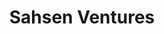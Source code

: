 ---
layout: firm_page
title: "Sahsen Ventures"
id: "sahsen.com"
permalink: "/sahsenventuressahsen.com/"
website: "https://sahsen.com"
offices: "Seattle (United States)"
investment_stages: "Seed, Series A"
portfolio_companies: "Archon Biosciences, Outpace Bio, Insamo, Parse Biosciences, Monod Bio, Terray Therapeutics, HilleVax, Dyno Therapeutics, Sana Biotechnology, MP Materials, Recursion Pharmaceuticals, Azitra, Lyell Immunopharma, Roivant Sciences, Phathom Pharmaceuticals, Athira Pharma, 98point6, Andes, Variant Bio, Thorn, PolarisProject, AgeneBio"
portfolio_link: "https://sahsen.com/portfolio"
investment_markets: "Life Sciences, Social Justice, Environment"
founded_year: "2016"
description: "Sahsen Ventures invests in mission-driven enterprises supporting Earthbound life, encompassing for-profit and not-for-profit sectors to achieve maximum social impact. They believe in a comprehensive approach, utilizing philanthropic grants for basic research and for-profit companies for translational and practical implementation."
linkedin: "https://www.linkedin.com/company/sahsen-ventures-llc"
twitter: ""
instagram: ""
team_page: ""
investor_type: "Venture Capital"
crunchbase: "https://www.crunchbase.com/organization/sahsen-ventures"
pitchbook: "https://pitchbook.com/profiles/investor/229941-19"

# SEO Optimization
meta_title: "Sahsen Ventures - VC Firm - projectstartups.com"
meta_description: "Sahsen Ventures, Sahsen Ventures invests in mission-driven enterprises supporting Earthbound life, encompassing for-profit and not-for-profit sectors to achieve maximu..."
meta_keywords: "Sahsen Ventures, Life Sciences, Social Justice, Environment, VC firm, venture capital, startup investor, projectstartups.com"
canonical_url: "https://vc.projectstartups.com/sahsenventuressahsen.com/"
---